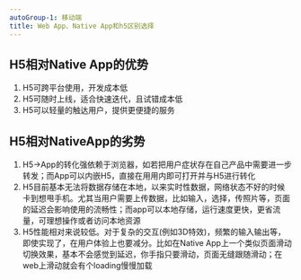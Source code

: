 ```yaml
---
autoGroup-1: 移动端
title: Web App、Native App和h5区别选择
---
```


## H5相对Native App的优势
1. H5可跨平台使用，开发成本低
2. H5可随时上线，适合快速迭代，且试错成本低
3. H5可以轻量的触达用户，提供更便捷的服务

## H5相对NativeApp的劣势
1. H5->App的转化强依赖于浏览器，如若把用户症状存在自己产品中需要进一步转发；而App可以内嵌H5，直接在用用内即可打开并与H5进行转化
2. H5目前基本无法将数据存储在本地，以来实时性数据，网络状态不好的时候卡到想甩手机。尤其当用户需要上传数据，比如输入，选择，传照片等，页面的延迟会影响使用的流畅性；而app可以本地存储，运行速度更快，更省流量，可理想操作或者访问本地资源
3. H5性能相对来说较低。对于复杂的交互(例如3D特效)，频繁的输入输出等，即使实现了，在用户体验上也要减分。比如在Native App上一个类似页面滑动切换效果，基本不会感觉到延迟，你手指只要滑动，页面无缝跟随滑动；在web上滑动就会有个loading慢慢加载
